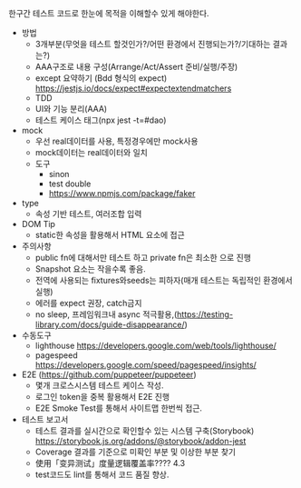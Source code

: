 
한구간 테스트 코드로 한눈에 목적을 이해할수 있게 해야한다.



- 방법
  - 3개부분(무엇을 테스트 할것인가?/어떤 환경에서 진행되는가?/기대하는 결과는?)
  - AAA구조로 내용 구성(Arrange/Act/Assert 준비/실행/주장)
  - except 요약하기 (Bdd 형식의 expect) https://jestjs.io/docs/expect#expectextendmatchers
  - TDD
  - UI와 기능 분리(AAA)
  - 테스트 케이스 태그(npx jest -t=#dao)
- mock
  - 우선 real데이터를 사용, 특정경우에만 mock사용
  - mock데이터는 real데이터와 일치
  - 도구
    - sinon
    - test double
    - https://www.npmjs.com/package/faker
- type
  - 속성 기반 테스트, 여러조합 입력
- DOM Tip
  - static한 속성을 활용해서 HTML 요소에 접근
- 주의사항
  - public fn에 대해서만 테스트 하고 private fn은 최소한 으로 진행
  - Snapshot 요소는 작을수록 좋음.
  - 전역에 사용되는 fixtures와seeds는 피하자(매개 테스트는 독립적인 환경에서 실행)
  - 에러를 expect 권장, catch금지
  - no sleep, 프레임워크내 async 적극활용,(https://testing-library.com/docs/guide-disappearance/)
- 수동도구
  - lighthouse https://developers.google.com/web/tools/lighthouse/
  - pagespeed https://developers.google.com/speed/pagespeed/insights/
- E2E (https://github.com/puppeteer/puppeteer)
  - 몇개 크로스시스템 테스트 케이스 작성.
  - 로그인 token을 중복 활용해서 E2E 진행
  - E2E Smoke Test를 통해서 사이트맵 한번씩 접근.
- 테스트 보고서
  - 테스트 결과를 실시간으로 확인할수 있는 시스템 구축(Storybook) https://storybook.js.org/addons/@storybook/addon-jest
  - Coverage 결과를 기준으로 미확인 부분 및 이상한 부분 찾기
  - 使用「变异测试」度量逻辑覆盖率????  4.3
  - test코드도 lint를 통해서 코드 품질 향상.
